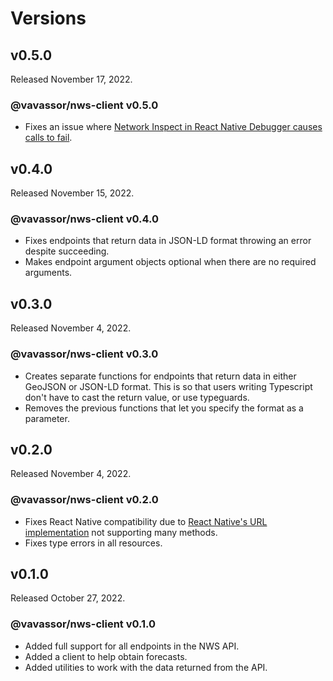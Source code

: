 # Versions

## v0.5.0

Released November 17, 2022.

### @vavassor/nws-client v0.5.0

- Fixes an issue where [Network Inspect in React Native Debugger causes calls to fail](https://github.com/lquixada/cross-fetch/issues/71).

## v0.4.0

Released November 15, 2022.

### @vavassor/nws-client v0.4.0

- Fixes endpoints that return data in JSON-LD format throwing an error despite succeeding.
- Makes endpoint argument objects optional when there are no required arguments.

## v0.3.0

Released November 4, 2022.

### @vavassor/nws-client v0.3.0

- Creates separate functions for endpoints that return data in either GeoJSON or JSON-LD format. This is so that users writing Typescript don't have to cast the return value, or use typeguards.
- Removes the previous functions that let you specify the format as a parameter.

## v0.2.0

Released November 4, 2022.

### @vavassor/nws-client v0.2.0

- Fixes React Native compatibility due to [React Native's URL implementation](https://github.com/facebook/react-native/blob/44f3234d1f4d21f779f2dfb3b9dbe16249e7c9d2/Libraries/Blob/URL.js) not supporting many methods.
- Fixes type errors in all resources.

## v0.1.0

Released October 27, 2022.

### @vavassor/nws-client v0.1.0

- Added full support for all endpoints in the NWS API.
- Added a client to help obtain forecasts.
- Added utilities to work with the data returned from the API.
